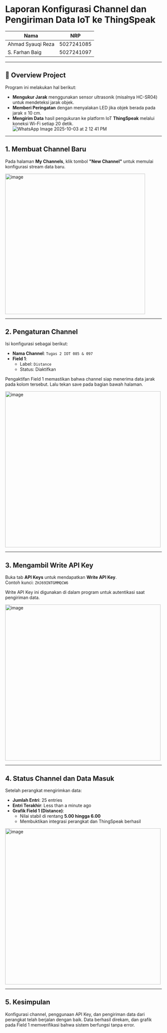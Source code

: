 # Laporan Konfigurasi Channel dan Pengiriman Data IoT ke ThingSpeak

| Nama | NRP       |
|-------|-----------|
| Ahmad Syauqi Reza | 5027241085   |
| S. Farhan Baig | 5027241097  |
---

## 📌 Overview Project

Program ini melakukan hal berikut:

- **Mengukur Jarak** menggunakan sensor ultrasonik (misalnya HC-SR04) untuk mendeteksi jarak objek.
- **Memberi Peringatan** dengan menyalakan LED jika objek berada pada jarak ≤ 10 cm.
- **Mengirim Data** hasil pengukuran ke platform IoT **ThingSpeak** melalui koneksi Wi-Fi setiap 20 detik.
![WhatsApp Image 2025-10-03 at 2 12 41 PM](https://github.com/user-attachments/assets/8d13bb40-ed79-4995-8a89-b4be36a0dc22)

---

## 1. Membuat Channel Baru

Pada halaman **My Channels**, klik tombol **"New Channel"** untuk memulai konfigurasi stream data baru.

<img width="450" alt="image" src="https://github.com/user-attachments/assets/12d7cefc-55eb-4b51-92fc-26e2cf7fd7e7" />

---

## 2. Pengaturan Channel

Isi konfigurasi sebagai berikut:

- **Nama Channel**: `Tugas 2 IOT 085 & 097`
- **Field 1**:
  - Label: `Distance`
  - Status: Diaktifkan

Pengaktifan Field 1 memastikan bahwa channel siap menerima data jarak pada kolom tersebut.
Lalu tekan save pada bagian bawah halaman.

<img width="500" alt="image" src="https://github.com/user-attachments/assets/7e3ce73e-0efe-4d19-9d6d-455ce1e8bff9" />

---

## 3. Mengambil Write API Key

Buka tab **API Keys** untuk mendapatkan **Write API Key**.  
Contoh kunci: `ZHJ69INTGMMQCW6`

Write API Key ini digunakan di dalam program untuk autentikasi saat pengiriman data.

<img width="500" alt="image" src="https://github.com/user-attachments/assets/9bb3c009-e2ab-42c2-931f-f0b07b1779c4" />

---

## 4. Status Channel dan Data Masuk

Setelah perangkat mengirimkan data:

- **Jumlah Entri**: 25 entries
- **Entri Terakhir**: Less than a minute ago
- **Grafik Field 1 (Distance)**:
  - Nilai stabil di rentang **5.00 hingga 6.00**
  - Membuktikan integrasi perangkat dan ThingSpeak berhasil

<img width="500" alt="image" src="https://github.com/user-attachments/assets/541cb28a-5979-49ce-a5c5-9c02dfde55c4" />

---

## 5. Kesimpulan

Konfigurasi channel, penggunaan API Key, dan pengiriman data dari perangkat telah berjalan dengan baik. Data berhasil direkam, dan grafik pada Field 1 memverifikasi bahwa sistem berfungsi tanpa error.


